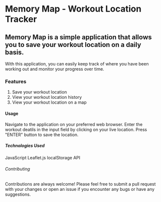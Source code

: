 # Memory Map - Workout Location Tracker

## Memory Map is a simple application that allows you to save your workout location on a daily basis.
With this application, you can easily keep track of where you have been working out and monitor your progress over time.

### Features
1. Save your workout location
2. View your workout location history
3. View your workout location on a map

#### Usage
Navigate to the application on your preferred web browser.
Enter the workout deatils in the input field by clicking on your live location.
Press "ENTER" button to save the location.

##### Technologies Used
JavaScript
Leaflet.js
localStorage API

###### Contributing
Contributions are always welcome! Please feel free to submit a pull request with your changes or open an issue if you encounter any bugs or have any suggestions.

